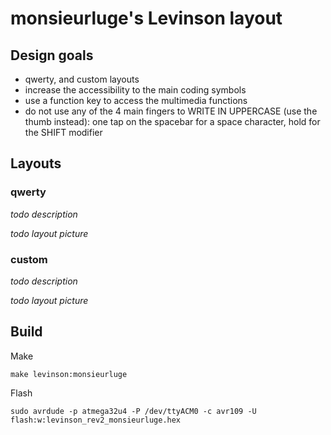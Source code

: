 # monsieurluge's Levinson layout

## Design goals

- qwerty, and custom layouts
- increase the accessibility to the main coding symbols
- use a function key to access the multimedia functions
- do not use any of the 4 main fingers to WRITE IN UPPERCASE (use the thumb instead): one tap on the spacebar for a space character, hold for the SHIFT modifier

## Layouts

### qwerty

_todo description_

_todo layout picture_

### custom

_todo description_

_todo layout picture_

## Build

Make

`make levinson:monsieurluge`

Flash

```
sudo avrdude -p atmega32u4 -P /dev/ttyACM0 -c avr109 -U flash:w:levinson_rev2_monsieurluge.hex
```
